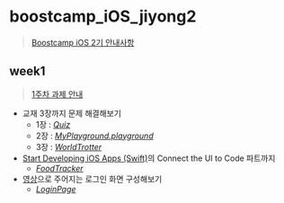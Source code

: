 # boostcamp_iOS_jiyong2

> [Boostcamp iOS 2기 안내사항](https://github.com/connect-boostcamp/iOS_Notice)

## week1
> [1주차 과제 안내](https://github.com/connect-boostcamp/iOS_Notice/blob/master/assignment/week_01.md)
+ 교재 3장까지 문제 해결해보기
   + 1장 : [*Quiz*](https://github.com/jjy4880/boostcamp_iOS_jiyong2/tree/master/week1/Quiz)
   + 2장 : [*MyPlayground.playground*](https://github.com/jjy4880/boostcamp_iOS_jiyong2/tree/master/week1/Part2.playground)
   + 3장 : [*WorldTrotter*](https://github.com/jjy4880/boostcamp_iOS_jiyong2/tree/master/week1/WorldTrotter)
+ [Start Developing iOS Apps (Swift)](https://developer.apple.com/library/content/referencelibrary/GettingStarted/DevelopiOSAppsSwift/index.html)의 Connect the UI to Code 파트까지
   + [*FoodTracker*](https://github.com/jjy4880/boostcamp_iOS_jiyong2/tree/master/week1/Connect%20UI%20to%20Code)
+ [영상](https://github.com/connect-boostcamp/iOS_Notice/blob/master/assignment/video/login_view.mov)으로 주어지는 로그인 화면 구성해보기
   + [*LoginPage*](https://github.com/jjy4880/boostcamp_iOS_jiyong2/tree/master/week1/Login_View4)
